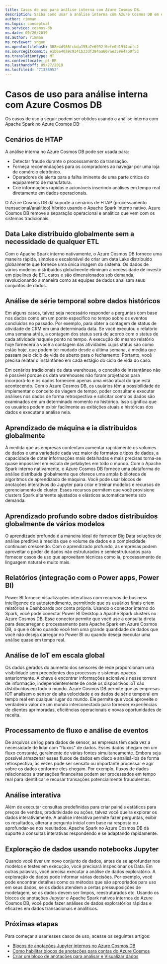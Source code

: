 ```yaml
---
title: Casos de uso para análise interna com Azure Cosmos DB.
description: Saiba como usar a análise interna com Azure Cosmos DB em diferentes casos de uso.
author: rimman
ms.topic: conceptual
ms.service: cosmos-db
ms.date: 09/26/2019
ms.author: rimman
ms.reviewer: sngun
ms.openlocfilehash: 308e4d986fcbda155a7e6992f6efe0b1914bcfc2
ms.sourcegitcommit: e1b6a40a9c9341b33df384aa607ae359e4ab0f53
ms.translationtype: MT
ms.contentlocale: pt-BR
ms.lasthandoff: 09/27/2019
ms.locfileid: "71338952"
---
```

# <a name="use-cases-for-built-in-analytics-with-azure-cosmos-db"></a>Casos de uso para análise interna com Azure Cosmos DB

Os casos de uso a seguir podem ser obtidos usando a análise interna com Apache Spark no Azure Cosmos DB:

## <a name="htap-scenarios"></a>Cenários de HTAP

A análise interna no Azure Cosmos DB pode ser usada para:

* Detectar fraude durante o processamento da transação.
* Forneça recomendações para os compradores ao navegar por uma loja de comércio eletrônico.
* Operadores de alerta para a falha iminente de uma parte crítica do equipamento de manufatura.
* Crie informações rápidas e acionáveis inserindo análises em tempo real diretamente em dados operacionais.

O Azure Cosmos DB dá suporte a cenários de HTAP (processamento transacional/analítico) híbrido usando o Apache Spark interno nativo. Azure Cosmos DB remove a separação operacional e analítica que vem com os sistemas tradicionais.

## <a name="globally-distributed-data-lake-without-requiring-any-etl"></a>Data Lake distribuído globalmente sem a necessidade de qualquer ETL

Com o Apache Spark interno nativamente, o Azure Cosmos DB fornece uma maneira rápida, simples e escalonável de criar um data Lake distribuído globalmente que fornece uma única imagem do sistema. Os dados de vários modelos distribuídos globalmente eliminam a necessidade de investir em pipelines de ETL caros e são dimensionados sob demanda, revolucionando a maneira como as equipes de dados analisam seus conjuntos de dados.

## <a name="time-series-analytics-over-historic-data"></a>Análise de série temporal sobre dados históricos

Em alguns casos, talvez seja necessário responder a perguntas com base nos dados como em um ponto específico no tempo sobre os eventos concluídos no passado. Por exemplo, para obter a contagem de status de atividade de CRM em uma determinada data. Se você executou o relatório uma semana atrás, a contagem dos status será de acordo com o status de cada atividade naquele ponto no tempo. A execução do mesmo relatório hoje fornecerá a você a contagem das atividades cujos status são como estão hoje, que podem ter mudado desde a última semana, à medida que passam pelo ciclo de vida de aberto para o fechamento. Portanto, você precisa relatar o instantâneo em cada estágio do ciclo de vida do caso.

Em cenários tradicionais de data warehouse, o conceito de instantâneo não é possível porque os data warehouses não foram projetados para incorporá-lo e os dados fornecem apenas uma visão atual do que está acontecendo. Com o Azure Cosmos DB, os usuários têm a possibilidade de implementar o conceito de viagem de tempo, poder consultar e executar análises nos dados de forma retrospectiva e solicitar como os dados são examinados em um determinado momento no histórico. Isso significa que os usuários podem exibir facilmente as exibições atuais e históricas dos dados e executar a análise nela.

## <a name="globally-distributed-machine-learning-and-ai"></a>Aprendizado de máquina e ia distribuídos globalmente

À medida que as empresas contentam aumentar rapidamente os volumes de dados e uma variedade cada vez maior de formatos e tipos de dados, a capacidade de obter informações mais detalhadas e mais precisas torna-se quase impossível em escala de petabytes em todo o mundo. Com o Apache Spark interno nativamente, o Azure Cosmos DB fornece uma plataforma de análise distribuída globalmente que oferece uma ampla biblioteca de algoritmos de aprendizado de máquina. Você pode usar blocos de anotações interativos do Jupyter para criar e treinar modelos e recursos de gerenciamento de cluster. Esses recursos permitem que você provisione clusters Spark altamente ajustados e elásticos automaticamente sob demanda.

## <a name="deep-learning-on-multi-model-globally-distributed-data"></a>Aprendizado profundo sobre dados distribuídos globalmente de vários modelos

O aprendizado profundo é a maneira ideal de fornecer Big Data soluções de análise preditiva à medida que o volume de dados e a complexidade continuam crescendo. Com o aprendizado profundo, as empresas podem aproveitar o poder de dados não estruturados e semiestruturados para fornecer casos de uso que aproveitam técnicas como ia, processamento de linguagem natural e muito mais.

## <a name="reporting-integrating-with-power-apps-power-bi"></a>Relatórios (integração com o Power apps, Power BI)

Power BI fornece visualizações interativas com recursos de business intelligence de autoatendimento, permitindo que os usuários finais criem relatórios e Dashboards por conta própria. Usando o conector interno do Spark, você pode conectar Power BI Desktop a Apache Spark clusters no Azure Cosmos DB. Esse conector permite que você use a consulta direta para descarregar o processamento para Apache Spark em Azure Cosmos DB, o que é ótimo quando você tem uma grande quantidade de dados que você não deseja carregar no Power BI ou quando deseja executar uma análise quase em tempo real.

## <a name="iot-analytics-at-global-scale"></a>Análise de IoT em escala global

Os dados gerados do aumento dos sensores de rede proporcionam uma visibilidade sem precedentes dos processos e sistemas opacos anteriormente. A chave é encontrar informações acionáveis nesse torrent de informação, independentemente de onde os dispositivos IoT são distribuídos em todo o mundo. Azure Cosmos DB permite que as empresas IOT analisem o sensor de alta velocidade e os dados de série temporal em tempo real em qualquer lugar do mundo. Ele permite que você aproveite o verdadeiro valor de um mundo interconectado para fornecer experiências de clientes aprimoradas, eficiências operacionais e novas oportunidades de receita.

## <a name="stream-processing-and-event-analytics"></a>Processamento de fluxo e análise de eventos 

De arquivos de log para dados de sensor, as empresas têm cada vez a necessidade de lidar com "fluxos" de dados. Esses dados chegam em um fluxo constante, geralmente de várias fontes simultaneamente. Embora seja possível armazenar esses fluxos de dados em disco e analisá-los de forma retrospectiva, às vezes pode ser sensato ou importante processar e agir sobre os dados conforme eles chegam. Por exemplo, fluxos de dados relacionados a transações financeiras podem ser processados em tempo real para identificar e recusar transações potencialmente fraudulentas.

## <a name="interactive-analytics"></a>Análise interativa

Além de executar consultas predefinidas para criar painéis estáticos para preços de vendas, produtividade ou ações, talvez você queira explorar os dados interativamente. A análise interativa permite fazer perguntas, exibir os resultados, alterar a pergunta inicial com base na resposta ou aprofundar-se nos resultados. Apache Spark no Azure Cosmos DB dá suporte a consultas interativas respondendo e se adaptando rapidamente.

## <a name="data-exploration-using-jupyter-notebooks"></a>Exploração de dados usando notebooks Jupyter

Quando você tiver um novo conjunto de dados, antes de se aprofundar nos modelos e testes em execução, você precisará inspecionar os Data. Em outras palavras, você precisa executar a análise de dados exploratório. A exploração de dados pode informar várias decisões. Por exemplo, você pode encontrar detalhes como os métodos que são apropriados para uso em seus dados, se os dados atendem a certas pressuposições de modelagem, se os dados devem ser limpos, reestruturados etc. Usando os blocos de anotações Jupyter e Apache Spark nativos internos do Azure Cosmos DB, você pode fazer análises de dados exploratórios rápidas e eficazes em dados transacionais e analíticos.

## <a name="next-steps"></a>Próximas etapas

Para começar a usar esses casos de uso, acesse os seguintes artigos:

* [Blocos de anotações Jupyter internos no Azure Cosmos DB](cosmosdb-jupyter-notebooks.md)
* [Como habilitar blocos de anotações para contas do Azure Cosmos](enable-notebooks.md)
* [Criar um bloco de anotações para analisar e Visualizar dados](create-notebook-visualize-data.md)